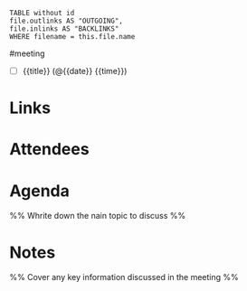 ```dataview
TABLE without id
file.outlinks AS "OUTGOING",
file.inlinks AS "BACKLINKS"
WHERE filename = this.file.name
```

#meeting
- [ ] {{title}} (@{{date}} {{time}})

# Links

# Attendees

# Agenda
%% Whrite down the nain topic to discuss %%

# Notes
%% Cover any key information discussed in the meeting %%

